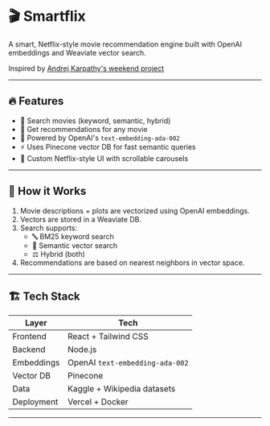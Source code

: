 # 🎬 Smartflix

A smart, Netflix-style movie recommendation engine built with OpenAI embeddings and Weaviate vector search.

Inspired by [Andrej Karpathy's weekend project](https://twitter.com/karpathy/status/1647075682258069504)

---

## 🔥 Features

- 🔎 Search movies (keyword, semantic, hybrid)
- 🎯 Get recommendations for any movie
- 🧠 Powered by OpenAI's `text-embedding-ada-002`
- ⚡️ Uses Pinecone vector DB for fast semantic queries
- 🎨 Custom Netflix-style UI with scrollable carousels

---

## 🧠 How it Works

1. Movie descriptions + plots are vectorized using OpenAI embeddings.
2. Vectors are stored in a Weaviate DB.
3. Search supports:
   - 🔤 BM25 keyword search
   - 🧠 Semantic vector search
   - ⚖️ Hybrid (both)
4. Recommendations are based on nearest neighbors in vector space.

---

## 🏗️ Tech Stack

| Layer        | Tech                        |
|--------------|-----------------------------|
| Frontend     | React + Tailwind CSS  |
| Backend      | Node.js
| Embeddings   | OpenAI `text-embedding-ada-002` |
| Vector DB    | Pinecone                    |
| Data         | Kaggle + Wikipedia datasets |
| Deployment   | Vercel + Docker             |

---


